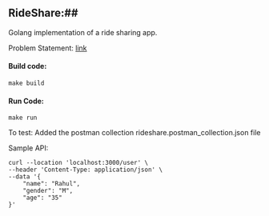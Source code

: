 ## RideShare:##

Golang implementation of a ride sharing app.

Problem Statement: [link](https://github.com/getsimplifin/simplifin_interview_questions/wiki/Ride-Sharing)

#### Build code:
```
make build
```

#### Run Code:
```
make run
```

To test: Added the postman collection rideshare.postman_collection.json file

Sample API:

```
curl --location 'localhost:3000/user' \
--header 'Content-Type: application/json' \
--data '{
    "name": "Rahul",
    "gender": "M",
    "age": "35"
}'
```

